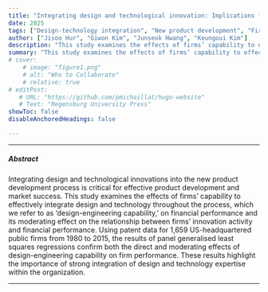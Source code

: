 ```yaml
---
title: "Integrating design and technological innovation: Implications for new product development and firm performance" 
date: 2025
tags: ["Design-technology integration", "New product development", "Firm performance", "Innovation management", "Design thinking"]
author: ["Jisoo Hur", "Giwon Kim", "Junseok Hwang", "Keungoui Kim"]
description: "This study examines the effects of firms’ capability to effectively integrate design and technology throughout the process, which we refer to as ‘design-engineering capability,’ on financial performance and its moderating effect on the relationship between firms’ innovation activity and financial performance."
summary: "This study examines the effects of firms’ capability to effectively integrate design and technology throughout the process, which we refer to as ‘design-engineering capability,’ on financial performance and its moderating effect on the relationship between firms’ innovation activity and financial performance."
# cover:
    # image: "figure1.png"
    # alt: "Who to Collaborate"
    # relative: true
# editPost:
   # URL: "https://github.com/pmichaillat/hugo-website"
   # Text: "Regensburg University Press"
showToc: false
disableAnchoredHeadings: false

---
```


---

##### Abstract

Integrating design and technological innovations into the new product development process is critical for effective product development and market success. This study examines the effects of firms’ capability to effectively integrate design and technology throughout the process, which we refer to as ‘design-engineering capability,’ on financial performance and its moderating effect on the relationship between firms’ innovation activity and financial performance. Using patent data for 1,659 US-headquartered public firms from 1980 to 2015, the results of panel generalised least squares regressions confirm both the direct and moderating effects of design-engineering capability on firm performance. These results highlight the importance of strong integration of design and technology expertise within the organization.

---
